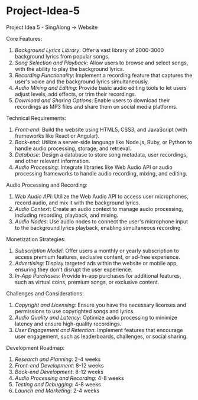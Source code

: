 # Project-Idea-5
Project Idea 5 - SingAlong -> Website 

Core Features:
1. *Background Lyrics Library*: Offer a vast library of 2000-3000 background lyrics from popular songs.
2. *Song Selection and Playback*: Allow users to browse and select songs, with the ability to play the background lyrics.
3. *Recording Functionality*: Implement a recording feature that captures the user's voice and the background lyrics simultaneously.
4. *Audio Mixing and Editing*: Provide basic audio editing tools to let users adjust levels, add effects, or trim their recordings.
5. *Download and Sharing Options*: Enable users to download their recordings as MP3 files and share them on social media platforms.

Technical Requirements:
1. *Front-end*: Build the website using HTML5, CSS3, and JavaScript (with frameworks like React or Angular).
2. *Back-end*: Utilize a server-side language like Node.js, Ruby, or Python to handle audio processing, storage, and retrieval.
3. *Database*: Design a database to store song metadata, user recordings, and other relevant information.
4. *Audio Processing*: Integrate libraries like Web Audio API or audio processing frameworks to handle audio recording, mixing, and editing.

Audio Processing and Recording:
1. *Web Audio API*: Utilize the Web Audio API to access user microphones, record audio, and mix it with the background lyrics.
2. *Audio Context*: Create an audio context to manage audio processing, including recording, playback, and mixing.
3. *Audio Nodes*: Use audio nodes to connect the user's microphone input to the background lyrics playback, enabling simultaneous recording.

Monetization Strategies:
1. *Subscription Model*: Offer users a monthly or yearly subscription to access premium features, exclusive content, or ad-free experience.
2. *Advertising*: Display targeted ads within the website or mobile app, ensuring they don't disrupt the user experience.
3. *In-App Purchases*: Provide in-app purchases for additional features, such as virtual coins, premium songs, or exclusive content.

Challenges and Considerations:
1. *Copyright and Licensing*: Ensure you have the necessary licenses and permissions to use copyrighted songs and lyrics.
2. *Audio Quality and Latency*: Optimize audio processing to minimize latency and ensure high-quality recordings.
3. *User Engagement and Retention*: Implement features that encourage user engagement, such as leaderboards, challenges, or social sharing.

Development Roadmap:
1. *Research and Planning*: 2-4 weeks
2. *Front-end Development*: 8-12 weeks
3. *Back-end Development*: 8-12 weeks
4. *Audio Processing and Recording*: 4-8 weeks
5. *Testing and Debugging*: 4-8 weeks
6. *Launch and Marketing*: 2-4 weeks

